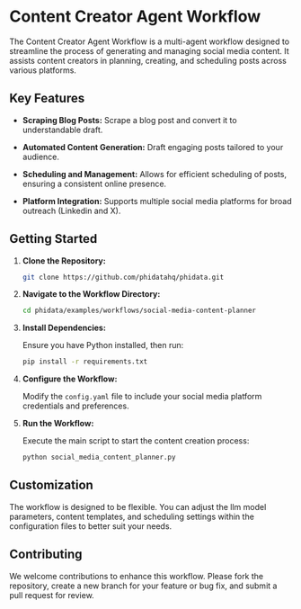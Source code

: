 # Content Creator Agent Workflow

The Content Creator Agent Workflow is a multi-agent workflow designed to streamline the process of generating and managing social media content. It assists content creators in planning, creating, and scheduling posts across various platforms.

## Key Features

- **Scraping Blog Posts:** Scrape a blog post and convert it to understandable draft.

- **Automated Content Generation:** Draft engaging posts tailored to your audience.

- **Scheduling and Management:** Allows for efficient scheduling of posts, ensuring a consistent online presence.

- **Platform Integration:** Supports multiple social media platforms for broad outreach (Linkedin and X).

## Getting Started

1. **Clone the Repository:**

   ```bash
   git clone https://github.com/phidatahq/phidata.git
   ```

2. **Navigate to the Workflow Directory:**

   ```bash
   cd phidata/examples/workflows/social-media-content-planner
   ```

3. **Install Dependencies:**

   Ensure you have Python installed, then run:

   ```bash
   pip install -r requirements.txt
   ```

4. **Configure the Workflow:**

   Modify the `config.yaml` file to include your social media platform credentials and preferences.

5. **Run the Workflow:**

   Execute the main script to start the content creation process:

   ```bash
   python social_media_content_planner.py
   ```

## Customization

The workflow is designed to be flexible. You can adjust the llm model parameters, content templates, and scheduling settings within the configuration files to better suit your needs.

## Contributing

We welcome contributions to enhance this workflow. Please fork the repository, create a new branch for your feature or bug fix, and submit a pull request for review.
